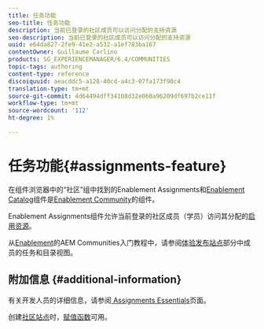 ```yaml
---
title: 任务功能
seo-title: 任务功能
description: 当前已登录的社区成员可以访问分配的支持资源
seo-description: 当前已登录的社区成员可以访问分配的支持资源
uuid: e64da827-2fe9-41e2-a532-a1ef783ba167
contentOwner: Guillaume Carlino
products: SG_EXPERIENCEMANAGER/6.4/COMMUNITIES
topic-tags: authoring
content-type: reference
discoiquuid: aeacddc5-a128-40cd-a4c3-07fa173f90c4
translation-type: tm+mt
source-git-commit: 4d64494dff34108d32e060a96209df697b2ce11f
workflow-type: tm+mt
source-wordcount: '112'
ht-degree: 1%

---
```



# 任务功能{#assignments-feature}

在组件浏览器中的“社区”组中找到的Enablement Assignments和[Enablement Catalog](catalog.md)组件是[Enablement Community](overview.md#enablement-community)的组件。

Enablement Assignments组件允许当前登录的社区成员（学员）访问其分配的[启用资源](resources.md)。

从[Enablement](getting-started-enablement.md)的AEM Communities入门教程中，请参阅[体验发布站点](enablement-published-site.md)部分中成员的任务和目录视图。

## 附加信息 {#additional-information}

有关开发人员的详细信息，请参阅[ Assignments Essentials](essentials-assignments.md)页面。

创建[社区站点](sites-console.md)时，[赋值函数](functions.md#assignments-function)可用。
